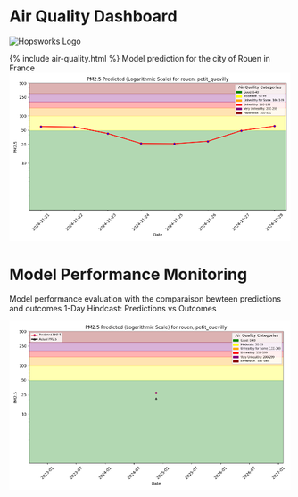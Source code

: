 # Air Quality Dashboard

![Hopsworks Logo](../titanic/assets/img/logo.png)

{% include air-quality.html %}
Model prediction for the city of Rouen in France
![Forecast](./assets/img/pm25_forecast.png)




# Model Performance Monitoring
Model performance evaluation with the comparaison bewteen predictions and outcomes
1-Day Hindcast: Predictions vs Outcomes

![Hindcast](./assets/img/pm25_hindcast_1day.png)
